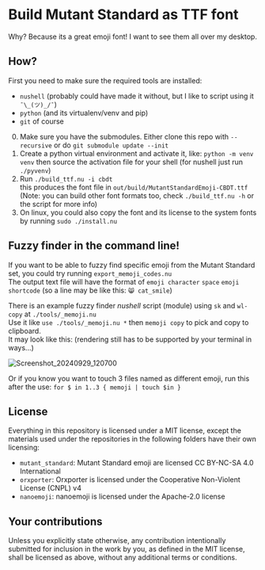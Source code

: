 # Build Mutant Standard as TTF font

Why? Because its a great emoji font! I want to see them all over my desktop.

## How?

First you need to make sure the required tools are installed:

- `nushell` (probably could have made it without, but I like to script using it `¯\_(ツ)_/¯`)
- `python` (and its virtualenv/venv and pip)
- `git` of course

0. Make sure you have the submodules. Either clone this repo with `--recursive` or do `git submodule update --init`
1. Create a python virtual environment and activate it, like: `python -m venv venv` then source the activation file for your shell (for nushell just run `./pyvenv`)
2. Run `./build_ttf.nu -i cbdt`  
   this produces the font file in `out/build/MutantStandardEmoji-CBDT.ttf`  
   (Note: you can build other font formats too, check `./build_ttf.nu -h` or the script for more info)
3. On linux, you could also copy the font and its license to the system fonts by running `sudo ./install.nu`

## Fuzzy finder in the command line!

If you want to be able to fuzzy find specific emoji from the Mutant Standard set, you could try running `export_memoji_codes.nu`  
The output text file will have the format of `emoji character` `space` `emoji shortcode` (so a line may be like this: `😸 cat_smile`)

There is an example fuzzy finder *nushell* script (module) using `sk` and `wl-copy` at `./tools/_memoji.nu`  
Use it like `use ./tools/_memoji.nu *` then `memoji copy` to pick and copy to clipboard.  
It may look like this: (rendering still has to be supported by your terminal in ways...)

![Screenshot_20240929_120700](https://github.com/user-attachments/assets/146ce312-a515-4604-b20d-e1744645709d)

Or if you know you want to touch 3 files named as different emoji, run this after the use: `for $ in 1..3 { memoji | touch $in }`

## License

Everything in this repository is licensed under a MIT license, except the materials used under the repositories in the following folders have their own licensing:

- `mutant_standard`: Mutant Standard emoji are licensed CC BY-NC-SA 4.0 International
- `orxporter`: Orxporter is licensed under the Cooperative Non-Violent License (CNPL) v4
- `nanoemoji`: nanoemoji is licensed under the Apache-2.0 license

## Your contributions

Unless you explicitly state otherwise, any contribution intentionally submitted for inclusion in the work by you, as defined in the MIT license, shall be licensed as above, without any additional terms or conditions.
